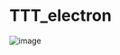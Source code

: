 # TTT_electron

![image](https://github.com/JUMTBOX/TTT_electron/assets/106540601/2481eb47-a2e3-4692-bf95-009d77dc9a36)
